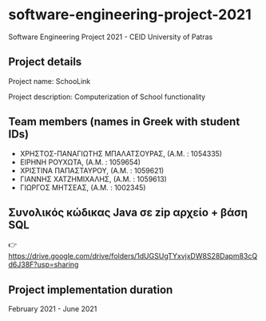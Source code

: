 # software-engineering-project-2021
Software Engineering Project 2021 - CEID University of Patras

## Project details
Project name: SchooLink

Project description: Computerization of School functionality

## Team members (names in Greek with student IDs)
* ΧΡΗΣΤΟΣ-ΠΑΝΑΓΙΩΤΗΣ ΜΠΑΛΑΤΣΟΥΡΑΣ, (Α.Μ. : 1054335)
* ΕΙΡΗΝΗ ΡΟΥΧΩΤΑ, (Α.Μ. : 1059654)
* ΧΡΙΣΤΙΝΑ ΠΑΠΑΣΤΑΥΡΟΥ, (Α.Μ. : 1059621)
* ΓΙΑΝΝΗΣ ΧΑΤΖΗΜΙΧΑΛΗΣ, (Α.Μ. : 1059613)
* ΓΙΩΡΓΟΣ ΜΗΤΣΕΑΣ, (Α.Μ. : 1002345)

## Συνολικός κώδικας Java σε zip αρχείο + βάση SQL 

👉 https://drive.google.com/drive/folders/1dUGSUgTYxvjxDW8S28Dapm83cQd6J38F?usp=sharing

## Project implementation duration
February 2021 - June 2021

